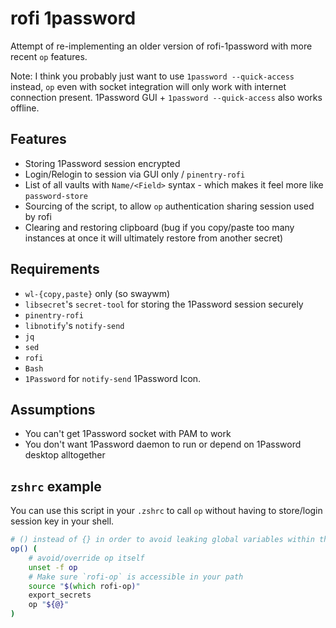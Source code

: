 # rofi 1password

Attempt of re-implementing an older version of rofi-1password with more recent `op` features.

Note: I think you probably just want to use `1password --quick-access` instead, `op` even with socket integration will only work with internet connection present.
1Password GUI + `1password --quick-access` also works offline.

## Features

* Storing 1Password session encrypted
* Login/Relogin to session via GUI only / `pinentry-rofi`
* List of all vaults with `Name/<Field>` syntax - which makes it feel more like `password-store`
* Sourcing of the script, to allow `op` authentication sharing session used by rofi
* Clearing and restoring clipboard (bug if you copy/paste too many instances at once it will ultimately restore from another secret)

## Requirements

* `wl-{copy,paste}` only (so swaywm)
* `libsecret`'s `secret-tool` for storing the 1Password session securely
* `pinentry-rofi`
* `libnotify`'s `notify-send`
* `jq`
* `sed`
* `rofi`
* `Bash`
* `1Password` for `notify-send` 1Password Icon.

## Assumptions

* You can't get 1Password socket with PAM to work
* You don't want 1Password daemon to run or depend on 1Password desktop alltogether


## `zshrc` example

You can use this script in your `.zshrc` to call `op` without having to store/login session key in your shell.

```zsh
# () instead of {} in order to avoid leaking global variables within the function
op() (
    # avoid/override op itself
    unset -f op
    # Make sure `rofi-op` is accessible in your path
    source "$(which rofi-op)"
    export_secrets
    op "${@}"
)
```
